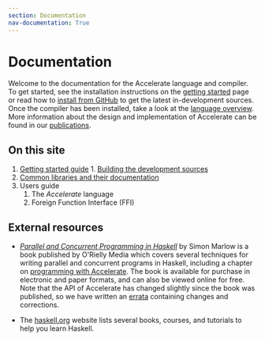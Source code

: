 ```yaml
---
section: Documentation
nav-documentation: True
---
```


Documentation
=============

Welcome to the documentation for the Accelerate language and compiler. To get
started, see the installation instructions on the [getting
started](/get-started.html) page or read how to [install from
GitHub](/get-started/install-from-github.html) to get the latest in-development
sources. Once the compiler has been installed, take a look at the [language
overview](/documentation/language-overview.html). More information about the
design and implementation of Accelerate can be found in our
[publications](/publications.html).


## On this site

<!--
NOTE: Do not put any spaces between the list items so that pandoc transforms
this into a compact list, with no <p> tags around each item.
-->

  1. [Getting started guide](/get-started.html)
    1. [Building the development sources](/get-started/install-from-github.html)
  1. [Common libraries and their documentation](/libraries.html)
  1. Users guide
      1. The _Accelerate_ language
      1. Foreign Function Interface (FFI)


## External resources

  * [*Parallel and Concurrent Programming in Haskell*](http://chimera.labs.oreilly.com/books/1230000000929)
    by Simon Marlow is a book published by O'Rielly Media which covers several
    techniques for writing parallel and concurrent programs in
    Haskell, including a chapter on
    [programming with Accelerate](http://chimera.labs.oreilly.com/books/1230000000929/ch06.html).
    The book is available for purchase in electronic and paper formats, and can
    also be viewed online for free. Note that the API of Accelerate has changed
    slightly since the book was published, so we have written an
    [errata](/documentation/parallel-concurrent-programming-haskell-errata.html)
    containing changes and corrections.

  * The [haskell.org](https://www.haskell.org/documentation) website lists
    several books, courses, and tutorials to help you learn Haskell.

